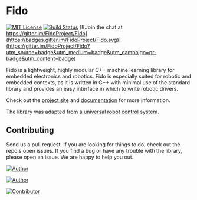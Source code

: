 # Fido

[![MIT License](https://img.shields.io/github/license/mashape/apistatus.svg?maxAge=2592000)](https://opensource.org/licenses/MIT)
[![Build Status](https://travis-ci.org/FidoProject/Fido.svg?branch=master)](https://travis-ci.org/FidoProject/Fido/)
[![Join the chat at https://gitter.im/FidoProject/Fido](https://badges.gitter.im/FidoProject/Fido.svg)](https://gitter.im/FidoProject/Fido?utm_source=badge&utm_medium=badge&utm_campaign=pr-badge&utm_content=badge)

Fido is a lightweight, highly modular C++ machine learning library for embedded electronics and robotics. Fido is especially suited for robotic and embedded contexts, as it is written in C++ with minimal use of the standard library and provides an easy interface in which to write robotic drivers.

Check out the [project site](http://fidoproject.github.io/) and [documentation](http://fidoproject.github.io/docs/html/) for more information.

The library was adapted from [a universal robot control system](https://github.com/FidoProject/Research).

## Contributing

Send us a pull request. If you are looking for things to do, check out the repo's open issues. If you find a bug or have any trouble with the library, please open an issue. We are happy to help you out.

[![Author](http://wsbadge.herokuapp.com/badge/Author-Michael_Truell-red.svg)](https://github.com/truell20)

[![Author](http://wsbadge.herokuapp.com/badge/Author-Joshua_Gruenstein-red.svg)](https://github.com/joshuagruenstein)

[![Contributor](http://wsbadge.herokuapp.com/badge/Contributor-Henry_Wildermuth-blue.svg)](https://github.com/FlyingGraysons)
